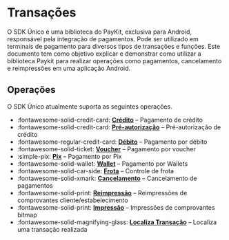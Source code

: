 # Transações

O SDK Único é uma biblioteca do PayKit, exclusiva para Android, responsável pela integração de pagamentos. 
Pode ser utilizado em terminais de pagamento para diversos tipos de transações e funções. 
Este documento tem como objetivo explicar e demonstrar como utilizar a biblioteca Paykit para realizar operações como pagamentos, cancelamento e reimpressões em uma aplicação Android.


## Operações

O SDK Único atualmente suporta as seguintes operações.

<div class="grid cards" markdown>

- :fontawesome-solid-credit-card: __[Crédito]__ – Pagamento de crédito
- :fontawesome-solid-credit-card: __[Pré-autorização]__ – Pré-autorização de crédito
- :fontawesome-regular-credit-card: __[Débito]__ – Pagamento por débito
- :fontawesome-solid-ticket: __[Voucher]__ – Pagamento por voucher
- :simple-pix: __[Pix]__ – Pagamento por Pix
- :fontawesome-solid-wallet: __[Wallet]__ – Pagamento por Wallets
- :fontawesome-solid-car-side: __[Frota]__ – Controle de frota
- :fontawesome-solid-xmark: __[Cancelamento]__ – Cancelamento de pagamentos
- :fontawesome-solid-print: __[Reimpressão]__ – Reimpressões de comprovantes cliente/estabelecimento
- :fontawesome-solid-print: __[Impressão]__ – Impressões de comprovantes bitmap
- :fontawesome-solid-magnifying-glass: __[Localiza Transação]__ – Localiza uma transação realizada


</div>

  [Cancelamento]: cancelamento.md
  [Crédito]: credito.md
  [Pré-autorização]: pre-autorizacao.md
  [Débito]: debito.md
  [Voucher]: voucher.md
  [Pix]: pix.md
  [Wallet]: wallet.md
  [Reimpressão]: reimpressao.md
  [Impressão]: impressao.md
  [Localiza Transação]: localizar-transacao.md
  [Frota]: frota.md
